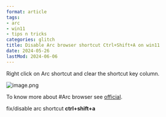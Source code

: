 ```yaml
---
format: article
tags:
- arc
- win11
- tips n tricks
categories: glitch
title: Disable Arc browser shortcut Ctrl+Shift+A on win11
date: 2024-05-26
lastMod: 2024-06-06
---
```

Right click on Arc shortcut and clear the shortcut key column.

![image.png](/assets/image_1715250042527_0.png)


To know more about #Arc browser see [official](https://arc.net/).

fix/disable arc shortcut **ctrl+shift+a**






